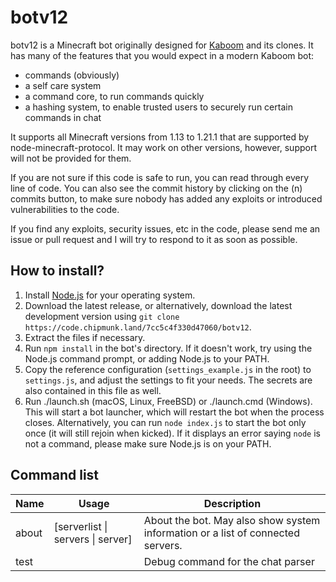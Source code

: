# botv12

botv12 is a Minecraft bot originally designed for [Kaboom](https://kaboom.pw/) and its clones. It has many of the features that you would expect in a modern Kaboom bot:

- commands (obviously)
- a self care system
- a command core, to run commands quickly
- a hashing system, to enable trusted users to securely run certain commands in chat

It supports all Minecraft versions from 1.13 to 1.21.1 that are supported by node-minecraft-protocol. It may work on other versions, however, support will not be provided for them.

If you are not sure if this code is safe to run, you can read through every line of code. You can also see the commit history by clicking on the (n) commits button, to make sure nobody has added any exploits or introduced vulnerabilities to the code.

If you find any exploits, security issues, etc in the code, please send me an issue or pull request and I will try to respond to it as soon as possible.

## How to install?

1. Install [Node.js](https://nodejs.org/) for your operating system.
2. Download the latest release, or alternatively, download the latest development version using `git clone https://code.chipmunk.land/7cc5c4f330d47060/botv12`.
3. Extract the files if necessary.
4. Run `npm install` in the bot's directory. If it doesn't work, try using the Node.js command prompt, or adding Node.js to your PATH.
5. Copy the reference configuration (`settings_example.js` in the root) to `settings.js`, and adjust the settings to fit your needs. The secrets are also contained in this file as well.
6. Run ./launch.sh (macOS, Linux, FreeBSD) or ./launch.cmd (Windows). This will start a bot launcher, which will restart the bot when the process closes. Alternatively, you can run `node index.js` to start the bot only once (it will still rejoin when kicked). If it displays an error saying `node` is not a command, please make sure Node.js is on your PATH.

## Command list


| Name | Usage | Description |
|-|-|-|
| about | [serverlist \| servers \| server] | About the bot. May also show system information or a list of connected servers. |
| test | | Debug command for the chat parser |


